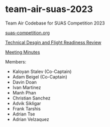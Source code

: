 # team-air-suas-2023

Team Air Codebase for SUAS Competition 2023

[suas-competition.org](https://suas-competition.org)

[Technical Desgin and Flight Readiness Review](https://youtu.be/5sK9NENrVsc)

[Meeting Minutes](https://docs.google.com/document/d/1w2nxDkcBAtyaN2umOFIQxoO1LrwXvmBhOMTTkAQED-s/edit?usp=sharing)

Members:
- Kaloyan Stalev (Co-Captain)
- Adam Beigel (Co-Captain)
- Davin Doan
- Ivan Martinez
- Manh Phan
- Christian Sanchez
- Advik Sikligar
- Frank Tarshis
- Adrian Tse
- Adrian Velzaquez

